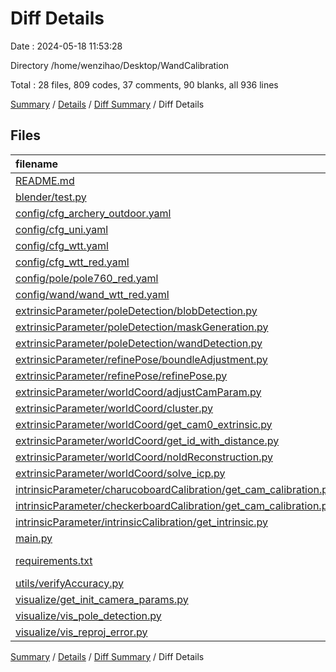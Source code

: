 # Diff Details

Date : 2024-05-18 11:53:28

Directory /home/wenzihao/Desktop/WandCalibration

Total : 28 files,  809 codes, 37 comments, 90 blanks, all 936 lines

[Summary](results.md) / [Details](details.md) / [Diff Summary](diff.md) / Diff Details

## Files
| filename | language | code | comment | blank | total |
| :--- | :--- | ---: | ---: | ---: | ---: |
| [README.md](/README.md) | Markdown | 32 | 0 | 1 | 33 |
| [blender/test.py](/blender/test.py) | Python | 12 | 1 | 10 | 23 |
| [config/cfg_archery_outdoor.yaml](/config/cfg_archery_outdoor.yaml) | YAML | 25 | 11 | 13 | 49 |
| [config/cfg_uni.yaml](/config/cfg_uni.yaml) | YAML | 45 | 14 | 8 | 67 |
| [config/cfg_wtt.yaml](/config/cfg_wtt.yaml) | YAML | 1 | 0 | 1 | 2 |
| [config/cfg_wtt_red.yaml](/config/cfg_wtt_red.yaml) | YAML | 25 | 11 | 7 | 43 |
| [config/pole/pole760_red.yaml](/config/pole/pole760_red.yaml) | YAML | 4 | 0 | 0 | 4 |
| [config/wand/wand_wtt_red.yaml](/config/wand/wand_wtt_red.yaml) | YAML | 10 | 8 | 4 | 22 |
| [extrinsicParameter/poleDetection/blobDetection.py](/extrinsicParameter/poleDetection/blobDetection.py) | Python | 2 | 1 | 0 | 3 |
| [extrinsicParameter/poleDetection/maskGeneration.py](/extrinsicParameter/poleDetection/maskGeneration.py) | Python | 12 | 0 | 0 | 12 |
| [extrinsicParameter/poleDetection/wandDetection.py](/extrinsicParameter/poleDetection/wandDetection.py) | Python | 49 | 2 | 4 | 55 |
| [extrinsicParameter/refinePose/boundleAdjustment.py](/extrinsicParameter/refinePose/boundleAdjustment.py) | Python | 6 | -31 | 2 | -23 |
| [extrinsicParameter/refinePose/refinePose.py](/extrinsicParameter/refinePose/refinePose.py) | Python | 175 | 6 | 9 | 190 |
| [extrinsicParameter/worldCoord/adjustCamParam.py](/extrinsicParameter/worldCoord/adjustCamParam.py) | Python | 16 | 0 | 0 | 16 |
| [extrinsicParameter/worldCoord/cluster.py](/extrinsicParameter/worldCoord/cluster.py) | Python | 40 | 4 | 5 | 49 |
| [extrinsicParameter/worldCoord/get_cam0_extrinsic.py](/extrinsicParameter/worldCoord/get_cam0_extrinsic.py) | Python | 53 | 1 | 2 | 56 |
| [extrinsicParameter/worldCoord/get_id_with_distance.py](/extrinsicParameter/worldCoord/get_id_with_distance.py) | Python | 18 | 0 | 1 | 19 |
| [extrinsicParameter/worldCoord/noIdReconstruction.py](/extrinsicParameter/worldCoord/noIdReconstruction.py) | Python | 8 | 10 | 0 | 18 |
| [extrinsicParameter/worldCoord/solve_icp.py](/extrinsicParameter/worldCoord/solve_icp.py) | Python | 3 | 0 | 0 | 3 |
| [intrinsicParameter/charucoboardCalibration/get_cam_calibration.py](/intrinsicParameter/charucoboardCalibration/get_cam_calibration.py) | Python | 33 | 2 | 0 | 35 |
| [intrinsicParameter/checkerboardCalibration/get_cam_calibration.py](/intrinsicParameter/checkerboardCalibration/get_cam_calibration.py) | Python | 34 | 1 | 3 | 38 |
| [intrinsicParameter/intrinsicCalibration/get_intrinsic.py](/intrinsicParameter/intrinsicCalibration/get_intrinsic.py) | Python | 0 | 0 | 1 | 1 |
| [main.py](/main.py) | Python | 53 | -6 | 0 | 47 |
| [requirements.txt](/requirements.txt) | pip requirements | 11 | 0 | 1 | 12 |
| [utils/verifyAccuracy.py](/utils/verifyAccuracy.py) | Python | 4 | 0 | 2 | 6 |
| [visualize/get_init_camera_params.py](/visualize/get_init_camera_params.py) | Python | 17 | 0 | 3 | 20 |
| [visualize/vis_pole_detection.py](/visualize/vis_pole_detection.py) | Python | 14 | 0 | 2 | 16 |
| [visualize/vis_reproj_error.py](/visualize/vis_reproj_error.py) | Python | 107 | 2 | 11 | 120 |

[Summary](results.md) / [Details](details.md) / [Diff Summary](diff.md) / Diff Details